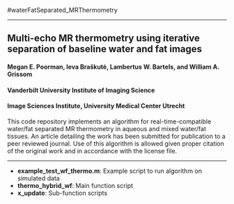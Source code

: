 #waterFatSeparated_MRThermometry
***
## Multi-echo MR thermometry using iterative separation of baseline water and fat images

#### Megan E. Poorman, Ieva Braškutė, Lambertus W. Bartels, and William A. Grissom
#### Vanderbilt University Institute of Imaging Science
#### Image Sciences Institute, University Medical Center Utrecht

This code repository implements an algorithm for real-time-compatible water/fat separated MR thermometry in aqueous and mixed water/fat tissues. An article detailing the work has been submitted for publication to a peer reviewed journal. Use of this algorithm is allowed given proper citation of the original work and in accordance with the license file.
***
* __example_test_wf_thermo.m__: Example script to run algorithm on simulated data
* __thermo_hybrid_wf__: Main function script
* __x_update__: Sub-function scripts
